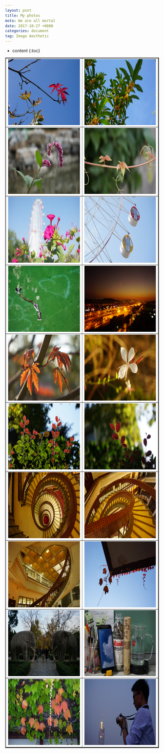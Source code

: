```yaml
---
layout: post
title: My photos
moto: We are all mortal
date: 2017-10-27 +0800
categories: document
tag: Image Aesthetic
---
```


* content
{:toc}

<table border="2" align="center">
<tr>
<td align="center">
<img src="/assets/myPhotos/DSC01673.JPG" width="384" height="216"/>
</td>
<td align="center">
<img src="/assets/myPhotos/DSC01676.JPG" width="384" height="216"/>
</td>
</tr>
<tr>
<td align="center">
<img src="/assets/myPhotos/DSC01748.JPG" width="384" height="216"/>
</td>
<td align="center">
<img src="/assets/myPhotos/DSC01826.JPG" width="384" height="216"/>
</td>
</tr>
<tr>
<td align="center">
<img src="/assets/myPhotos/DSC01872.JPG" width="384" height="216"/>
</td>
<td align="center">
<img src="/assets/myPhotos/DSC01882.JPG" width="384" height="216"/>
</td>
</tr>
<tr>
<td align="center">
<img src="/assets/myPhotos/DSC02206.JPG" width="384" height="216"/>
</td>
<td align="center">
<img src="/assets/myPhotos/DSC02664.JPG" width="384" height="216"/>
</td>
</tr>
<tr>
<td align="center">
<img src="/assets/myPhotos/DSC02711.JPG" width="384" height="216"/>
</td>
<td align="center">
<img src="/assets/myPhotos/DSC02722.JPG" width="384" height="216"/>
</td>
</tr>
<tr>
<td align="center">
<img src="/assets/myPhotos/DSC02732.JPG" width="384" height="216"/>
</td>
<td align="center">
<img src="/assets/myPhotos/DSC02738.JPG" width="384" height="216"/>
</td>
</tr>
<tr>
<td align="center">
<img src="/assets/myPhotos/DSC02742.JPG" width="384" height="216"/>
</td>
<td align="center">
<img src="/assets/myPhotos/DSC02749.JPG" width="384" height="216"/>
</td>
</tr>
<tr>
<td align="center">
<img src="/assets/myPhotos/DSC02756.JPG" width="384" height="216"/>
</td>
<td align="center">
<img src="/assets/myPhotos/DSC02793.JPG" width="384" height="216"/>
</td>
</tr>
<tr>
<td align="center">
<img src="/assets/myPhotos/DSC02927.JPG" width="384" height="216"/>
</td>
<td align="center">
<img src="/assets/myPhotos/DSC03049.JPG" width="384" height="216"/>
</td>
</tr>
<tr>
<td align="center">
<img src="/assets/myPhotos/DSC02775.JPG" width="384" height="216"/>
</td>
<td align="center">
<img src="/assets/myPhotos/DSC03799.JPG" width="384" height="216"/>
</td>
</tr>
</table>
